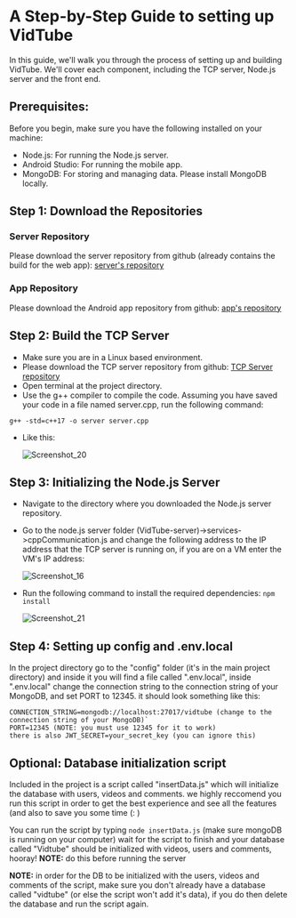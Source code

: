 # A Step-by-Step Guide to setting up VidTube
In this guide, we'll walk you through the process of setting up and building VidTube. We'll cover each component, including the TCP server, Node.js server and the front end.

## Prerequisites:
Before you begin, make sure you have the following installed on your machine:

- Node.js: For running the Node.js server.
- Android Studio: For running the mobile app.
- MongoDB: For storing and managing data. Please install MongoDB locally.

## Step 1: Download the Repositories
### Server Repository
Please download the server repository from github (already contains the build for the web app): [server's repository](https://github.com/OCDev1/VidTube-server/tree/main-part4)

### App Repository
Please download the Android app repository from github: [app's repository](https://github.com/eyalg43/project_android/tree/mainPart4)

## Step 2: Build the TCP Server
- Make sure you are in a Linux based environment.
- Please download the TCP server repository from github: [TCP Server repository](https://github.com/maxshabs/vidtube-part4/tree/main)
- Open terminal at the project directory.
- Use the g++ compiler to compile the code. Assuming you have saved your code in a file named server.cpp, run the following command:
```
g++ -std=c++17 -o server server.cpp
```
- Like this:

  ![Screenshot_20](https://github.com/user-attachments/assets/ac42f35f-4bd3-4faa-93e6-7866c1ea86a3)

## Step 3: Initializing the Node.js Server
- Navigate to the directory where you downloaded the Node.js server repository.
- Go to the node.js server folder (VidTube-server)->services->cppCommunication.js and change the following address to the IP address that the TCP server is running on, if you are on a VM enter the VM's IP address:

  ![Screenshot_16](https://github.com/user-attachments/assets/6208414a-8f4b-4192-8450-55d7974ae8db)

- Run the following command to install the required dependencies: `npm install`

  ![Screenshot_21](https://github.com/user-attachments/assets/1cef55c9-923f-4b29-8d7d-6b67a7825327)


## Step 4: Setting up config and .env.local
In the project directory go to the "config" folder (it's in the main project directory) and inside it you will find a file called ".env.local", inside ".env.local" change the connection string to the connection string of your MongoDB, and set PORT to 12345. it should look something like this:

```
CONNECTION_STRING=mongodb://localhost:27017/vidtube (change to the connection string of your MongoDB)`
PORT=12345 (NOTE: you must use 12345 for it to work)
there is also JWT_SECRET=your_secret_key (you can ignore this)
```

## Optional: Database initialization script
Included in the project is a script called "insertData.js" which will initialize the database with users, videos and comments. we highly reccomend you run this script in order to get the best experience and see all the features (and also to save you some time (: )

You can run the script by typing ```node insertData.js``` (make sure mongoDB is running on your computer) wait for the script to finish and your database called "Vidtube" should be initialized with videos, users and comments, hooray!
**NOTE:** do this before running the server

**NOTE:** in order for the DB to be initialized with the users, videos and comments of the script, make sure you don't already have a database called "vidtube" (or else the script won't add it's data), if you do then delete the database and run the script again.
